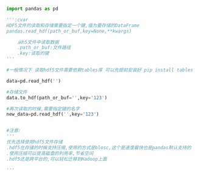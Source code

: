 
<BlogInfo id="175" title="5.hdf文件的存储" author="白日梦想猿" pv=0 read_times=0 pre_cost_time=0分23秒 category="pandas学习" tag_list="['pandas学习']" create_time="2021.08.07 20:38:05" update_time="2021.08.28 17:39:38" />

```python
import pandas as pd

''':cvar
HDF5文件的读取和存储需要指定一个键,值为要存储的DataFrame
pandas.read_hdf(path_or_buf,key=None,**kwargs)

    从h5文件中读取数据
    .path_or_buf:文件路径
    .key:读取的键
'''

#一般情况下 读取hdf5文件需要依赖tables库 可以先提前安装好 pip install tables

data=pd.read_hdf('')

#存储文件
data.to_hdf(path_or_buf='',key='123')

#再次读取的时候,需要指定键的名字
new_data=pd.read_hdf('',key='123')


#注意:
'''
优先选择使用hdf5文件存储
.hdf5在存储的时候支持压缩,使用的方式是blosc,这个是速度最快也是pandas默认支持的
.使用压缩可以提高磁盘的利用率,节省空间
.hdf5还是跨平台的,可以轻松迁移到Hadoop上面

'''
```
